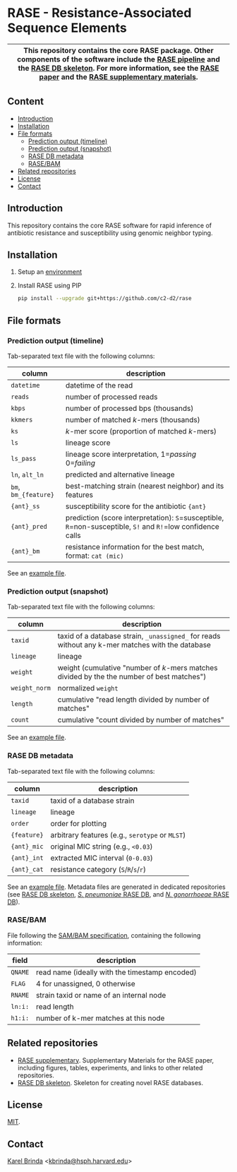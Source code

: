 # RASE - Resistance-Associated Sequence Elements

| This repository contains the core RASE package. Other components of the software include the [RASE pipeline](https://github.com/c2-d2/rase-pipeline/) and the [RASE DB skeleton](https://github.com/c2-d2/rase-db-skeleton).  For more information, see the [RASE paper](https://www.biorxiv.org/content/10.1101/403204v2) and the [RASE supplementary materials](https://github.com/c2-d2/rase-supplement/). |
|-|

## Content

<!-- vim-markdown-toc GFM -->

* [Introduction](#introduction)
* [Installation](#installation)
* [File formats](#file-formats)
  * [Prediction output (timeline)](#prediction-output-timeline)
  * [Prediction output (snapshot)](#prediction-output-snapshot)
  * [RASE DB metadata](#rase-db-metadata)
  * [RASE/BAM](#rasebam)
* [Related repositories](#related-repositories)
* [License](#license)
* [Contact](#contact)

<!-- vim-markdown-toc -->

## Introduction

This repository contains the core RASE software for rapid inference of antibiotic resistance and susceptibility using genomic neighbor typing.

## Installation

1. Setup an [environment](https://github.com/c2-d2/rase-pipeline/blob/master/environment.md)

2. Install RASE using PIP

   ```bash
   pip install --upgrade git+https://github.com/c2-d2/rase
   ```

## File formats

### Prediction output (timeline)

Tab-separated text file with the following columns:

  | column | description |
  | --- | --- |
  | `datetime` | datetime of the read |
  | `reads` | number of processed reads |
  | `kbps` | number of processed bps (thousands) |
  | `kkmers` | number of matched *k*-mers (thousands) |
  | `ks` | *k*-mer score (proportion of matched *k*-mers) |
  | `ls` | lineage score |
  | `ls_pass` | lineage score interpretation, 1=_passing_ 0=_failing_ |
  | `ln`, `alt_ln` | predicted and alternative lineage |
  | `bm`, `bm_{feature}` | best-matching strain (nearest neighbor) and its features |
  | `{ant}_ss` | susceptibility score for the antibiotic `{ant}` |
  | `{ant}_pred` | prediction (score interpretation): `S`=susceptible, `R`=non-susceptible, `S!` and `R!`=low confidence calls |
  | `{ant}_bm` | resistance information for the best match, format: `cat (mic)` |

  See an [example file](tests/predict.tsv).

### Prediction output (snapshot)

Tab-separated text file with the following columns:

  | column | description |
  | --- | --- |
  | `taxid` | taxid of a database strain, `_unassigned_` for reads without any k-mer matches with the database |
  | `lineage` | lineage |
  | `weight` | weight (cumulative "number of *k*-mers matches divided by the the number of best matches") |
  | `weight_norm` | normalized `weight` |
  | `length` | cumulative "read length divided by number of matches" |
  | `count` | cumulative "count divided by number of matches" |

  See an [example file](tests/snapshot.tsv).

### RASE DB metadata

Tab-separated text file with the following columns:

  | column | description |
  | --- | --- |
  | `taxid` | taxid of a database strain |
  | `lineage` | lineage |
  | `order` | order for plotting |
  | `{feature}` | arbitrary features (e.g., `serotype` or `MLST`)|
  | `{ant}_mic` | original MIC string (e.g., `<0.03`) |
  | `{ant}_int` | extracted MIC interval (`0-0.03`) |
  | `{ant}_cat` | resistance category  (`S`/`R`/`s`/`r`) |

  See an [example file](tests/metadata.tsv). Metadata files are generated in dedicated repositories (see [RASE DB skeleton](https://github.com/c2-d2/rase-db-skeleton), [*S. pneumoniae* RASE DB](https://github.com/c2-d2/rase-db-spneumoniae-sparc), and [*N. gonorrhoeae* RASE DB](https://github.com/c2-d2/rase-db-ngonorrhoeae-gisp)).


### RASE/BAM

File following the [SAM/BAM specification](https://samtools.github.io/hts-specs/SAMv1.pdf), containing the following information:

  | field | description |
  | --- | --- |
  | `QNAME` | read name (ideally with the timestamp encoded) |
  | `FLAG` | 4 for unassigned,  0 otherwise |
  | `RNAME` | strain taxid or name of an internal node |
  | `ln:i:` | read length |
  | `h1:i:` | number of k-mer matches at this node |



## Related repositories

* [RASE supplementary](http://github.com/c2-d2/rase-supplement). Supplementary Materials for the RASE paper, including figures, tables, experiments, and links to other related repositories.
* [RASE DB skeleton](http://github.com/c2-d2/rase-db-skeleton). Skeleton for creating novel RASE databases.


## License

[MIT](LICENSE).


## Contact

[Karel Brinda](https://scholar.harvard.edu/brinda) \<kbrinda@hsph.harvard.edu\>

